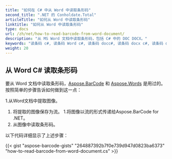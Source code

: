 ```yaml
---
title: "如何在 C# 中从 Word 中读取条形码"
second_title: ".NET 的 Conholdate.Total"
articleTitle: "如何从 Word 中读取条形码"
linktitle: "如何从 Word 中读取条形码"
type: docs
url: /zh/net/how-to-read-barcode-from-word-document/
description: "从 MS Word 文档中读取条形码，包括 C# 中的 DOC DOCX。"
keywords: "读条码 c#, 读条码 Word c#, 读条码 docc#, 读条码 docx c#, 读条码 docx c#, .NET 读条码 docx, 读条码 docx c#.net"
weight: 20
---
```


## **从 Word C# 读取条形码**
要从 Word 文档中读取条形码，[Aspose.BarCode](https://products.aspose.com/barcode/net) 和 [Aspose.Words](https://products.aspose.com/words/net) 是用过的。按照简单的步骤告诉如何做到这一点：

1.从Word文档中提取图像。
1. 将提取的图像保存为流。
1.将图像以流的形式传递给Aspose.BarCode for .NET。
1. 从图像中读取条形码。

以下代码详细显示了上述步骤：

{{< gist "aspose-barcode-gists" "264887392b7f0e739d947d0823ba6373" "how-to-read-barcode-from-word-document.cs" >}}

